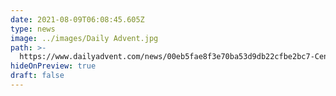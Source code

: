 ```yaml
---
date: 2021-08-09T06:08:45.605Z
type: news
image: ../images/Daily Advent.jpg
path: >-
  https://www.dailyadvent.com/news/00eb5fae8f3e70ba53d9db22cfbe2bc7-Central-Iowa-teen-to-help-send-feminine-hygiene-products-to-Kenya
hideOnPreview: true
draft: false
---
```

